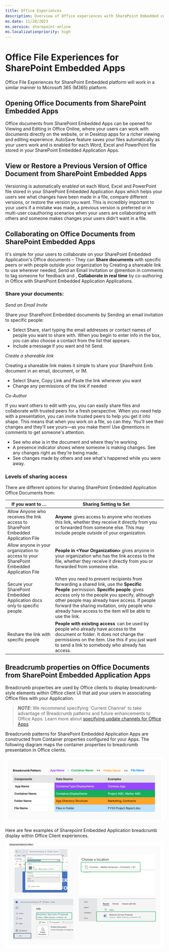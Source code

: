 ```yaml
---
title: Office Experiences
description: Overview of Office experiences with SharePoint Embedded content
ms.date: 11/28/2023
ms.service: sharepoint-online
ms.localizationpriority: high
---
```


# Office File Experiences for SharePoint Embedded Apps

Office File Experiences for SharePoint Embedded platform will work in a similar manner to Microsoft 365 (M365) platform.

<!--
## In this article:

1. [Opening Office Documents from your apps](#Opening-Office-Documents-from-SharePoint-Embedded-Apps)
2. [View or Restore Previous Versions](#View-or-Restore-a-Previous-Version-of-Office-Document-from-SharePoint-Embedded-Apps)
3. [Collaborating on SharePoint Embedded Application Office Documents](#Collaborating-on-Office-Documents-from-SharePoint-Embedded-Apps)
4. [Breadcrumb Properties of SharePoint Embedded Application Office Documents](#Breadcrumb-properties-of-Office-Documents-from-SharePoint-Embedded-Apps)
-->

## Opening Office Documents from SharePoint Embedded Apps
Office documents from SharePoint Embedded Apps can be opened for Viewing and Editing in Office Online, where your users can work with documents directly on the website, or in Desktop apps for a richer viewing and editing experience. AutoSave feature saves your files automatically as your users work and is enabled for each Word, Excel and PowerPoint file stored in your SharePoint Embedded Application Apps. 

## View or Restore a Previous Version of Office Document from SharePoint Embedded Apps
Versioning is automatically enabled on each Word, Excel and PowerPoint file stored in your SharePoint Embedded Application Apps which helps your users see what changes have been made in a file, compare different versions, or restore the version you want. This is incredibly important to your users if a mistake was made, a previous version is preferred or in multi-user coauthoring scenarios when your users are collaborating with others and someone makes changes your users didn't want in a file.

## Collaborating on Office Documents from SharePoint Embedded Apps
It's simple for your users to collaborate on your SharePoint Embedded Application's Office documents – They can **Share documents** with specific peers or with people outside your organization by Creating a shareable link to use wherever needed, Send an Email Invitation or @mention in comments to tag someone for feedback and , **Collaborate in real time** by co-authoring in Office with SharePoint Embedded Application Applications.

### Share your documents:

 *Send an Email Invite*

 Share your SharePoint Embedded documents by Sending an email invitation to specific people:

* Select Share, start typing the email addresses or contact names of people you want to share with. When you begin to enter info in the box, you can also choose a contact from the list that appears.
* Include a message if you want and hit Send.

*Create a shareable link*

Creating a shareable link makes it simple to share your SharePoint Emb document in an email, document, or IM.

* Select Share, Copy Link and Paste the link wherever you want
* Change any permissions of the link if needed

*Co-Author*

If you want others to edit with you, you can easily share files and collaborate with trusted peers for a fresh perspective. When you need help with a presentation, you can invite trusted peers to help you get it into shape. This means that when you work on a file, so can they. You’ll see their changes and they’ll see yours—as you make them! Use @mentions in comments to get someone's attention.

* See who else is in the document and where they're working.
* A presence indicator shows where someone is making changes. See any changes right as they're being made.
* See changes made by others and see what's happened while you were away.

### Levels of sharing access

There are different options for sharing SharePoint Embedded Application Office Documents from:

| If you want to …                                              | Sharing Setting to Set                                                                                                                                                                                                                                                                                                                     |   |
|---------------------------------------------------------------|--------------------------------------------------------------------------------------------------------------------------------------------------------------------------------------------------------------------------------------------------------------------------------------------------------------------------------------------|---|
| Allow Anyone who receives the link access to SharePoint Embedded Application File        | **Anyone**  gives access to anyone who receives this link, whether they receive it directly from you or forwarded from someone else. This may include people outside of your organization.                                                                                                                                                      |   |
| Allow anyone in your organization to access to your SharePoint Embedded Application File | **People in \<Your Organization\>**  gives anyone in your organization who has the link access to the file, whether they receive it directly from you or forwarded from someone else.                                                                                                                                                             |   |
| Secure your SharePoint Embedded Application docs only to specific people.                | When you need to prevent recipients from forwarding a shared link, use the **Specific People**  permission. **Specific people**  gives access only to the people you specify, although other people may already have access. If people forward the sharing invitation, only people who already have access to the item will be able to use the link. |   |
| Reshare the link with specific people                         | **People with existing access**  can be used by people who already have access to the document or folder. It does not change the permissions on the item. Use this if you just want to send a link to somebody who already has access.                                                                                                          |   |

## Breadcrumb properties on Office Documents from SharePoint Embedded Application Apps
Breadcrumb properties are used by Office clients to display breadcrumb-style elements within Office client UI that aid your users in associating Office files with your Application.

> **_NOTE:_**  We recommend specifying 'Current Channel' to take advantage of Breadcrumb patterns and future enhancements to Office Apps. Learn more about [specifying update channels for Office Apps](/deployoffice/updates/overview-update-channels)

Breadcrumb patterns for SharePoint Embedded Application Apps are constructed from Container properties configured for your Apps. The following diagram maps the container properties to breadcrumb presentation in Office clients.

 ![office2.png image here](
../../images/office2.png
)

Here are few examples of Sharepoint Embedded Application breadcrumb display within Office Client experiences.

 ![office1.png image here](
../../images/office1.png
)
